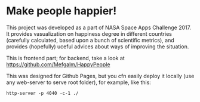# Make people happier!

This project was developed as a part of NASA Space Apps Challenge 2017. It provides vasualization on happiness degree in different countries (carefully calculated, based upon a bunch of scientific metrics), and provides (hopefully) uceful advices about ways of improving the situation.

This is frontend part; for backend, take a look at https://github.com/Mefgalm/HappyPeople

This was designed for Github Pages, but you cfn easily deploy it locally (use any web-server to serve root folder), for example, like this:

```
http-server -p 4040 -c-1 ./
```
